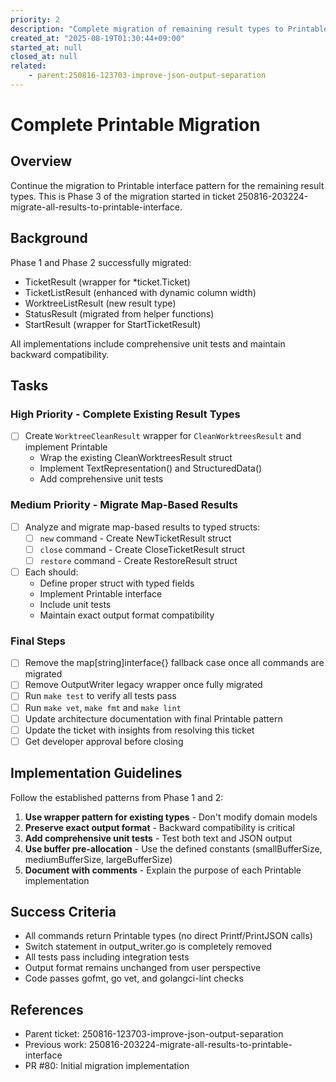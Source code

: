 ```yaml
---
priority: 2
description: "Complete migration of remaining result types to Printable interface"
created_at: "2025-08-19T01:30:44+09:00"
started_at: null
closed_at: null
related:
    - parent:250816-123703-improve-json-output-separation
---
```


# Complete Printable Migration

## Overview
Continue the migration to Printable interface pattern for the remaining result types. This is Phase 3 of the migration started in ticket 250816-203224-migrate-all-results-to-printable-interface.

## Background
Phase 1 and Phase 2 successfully migrated:
- TicketResult (wrapper for *ticket.Ticket)
- TicketListResult (enhanced with dynamic column width)
- WorktreeListResult (new result type)
- StatusResult (migrated from helper functions)
- StartResult (wrapper for StartTicketResult)

All implementations include comprehensive unit tests and maintain backward compatibility.

## Tasks

### High Priority - Complete Existing Result Types
- [ ] Create `WorktreeCleanResult` wrapper for `CleanWorktreesResult` and implement Printable
  - Wrap the existing CleanWorktreesResult struct
  - Implement TextRepresentation() and StructuredData()
  - Add comprehensive unit tests

### Medium Priority - Migrate Map-Based Results
- [ ] Analyze and migrate map-based results to typed structs:
  - [ ] `new` command - Create NewTicketResult struct
  - [ ] `close` command - Create CloseTicketResult struct  
  - [ ] `restore` command - Create RestoreResult struct
- [ ] Each should:
  - Define proper struct with typed fields
  - Implement Printable interface
  - Include unit tests
  - Maintain exact output format compatibility

### Final Steps
- [ ] Remove the map[string]interface{} fallback case once all commands are migrated
- [ ] Remove OutputWriter legacy wrapper once fully migrated
- [ ] Run `make test` to verify all tests pass
- [ ] Run `make vet`, `make fmt` and `make lint`
- [ ] Update architecture documentation with final Printable pattern
- [ ] Update the ticket with insights from resolving this ticket
- [ ] Get developer approval before closing

## Implementation Guidelines

Follow the established patterns from Phase 1 and 2:

1. **Use wrapper pattern for existing types** - Don't modify domain models
2. **Preserve exact output format** - Backward compatibility is critical
3. **Add comprehensive unit tests** - Test both text and JSON output
4. **Use buffer pre-allocation** - Use the defined constants (smallBufferSize, mediumBufferSize, largeBufferSize)
5. **Document with comments** - Explain the purpose of each Printable implementation

## Success Criteria
- All commands return Printable types (no direct Printf/PrintJSON calls)
- Switch statement in output_writer.go is completely removed
- All tests pass including integration tests
- Output format remains unchanged from user perspective
- Code passes gofmt, go vet, and golangci-lint checks

## References
- Parent ticket: 250816-123703-improve-json-output-separation
- Previous work: 250816-203224-migrate-all-results-to-printable-interface
- PR #80: Initial migration implementation